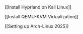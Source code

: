  

[[Install Hyprland on Kali Linux]]

[[Install QEMU-KVM Virtualization]]

[[Setting up Arch-Linux 2025]]